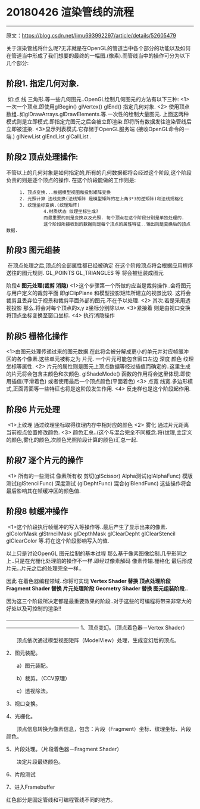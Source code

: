 # 20180426 渲染管线的流程



----------

原文：https://blog.csdn.net/limu693992297/article/details/52605479

关于渲染管线将什么呢?无非就是在OpenGL的管道当中各个部分的功能以及如何在管道当中形成了我们想要的最终的一幅图.(像素).而管线当中的操作可分为以下几个部分:

##  阶段1. **指定几何对象.**

​      如:点 线 三角形.等一些几何图元..OpenGL绘制几何图元的方法有以下三种:
      <1> 一次一个顶点.即使用glBegin()  glVertex() glEnd() 指定几何对象.
      <2> 使用顶点数组..如glDrawArrays.glDrawElements.等.一次性的绘制大量图元.
     上面这两种模式则是立即模式.即指定完图元之后会被立即渲染.即将所有数据发往渲染管线后立即被渲染.
      <3>显示列表模式.它存储于OpenGL服务端 (接收OpenGL命令的一端.) glNewList glEndList glCallList .
    

## 阶段2   **顶点处理操作:**

​         不管以上的几何对象是如何指定的,所有的几何数据都将会经过这个阶段,这个阶段负责的则是逐个顶点的操作.
         在这个阶段能做的工作则是:

         1. 顶点变换...根据模型视图和投影矩阵变换
         2. 光照计算 法线变换(法线矩阵 是模型矩阵的左上角3*3的逆矩阵)和法线规格化 
         3. 纹理坐标变换.(纹理矩阵)
                  4.材质状态 纹理坐标生成?
                  而最重要的则是变换以及光照. 每个顶点在这个阶段分别是单独处理的.
                  这个阶段所接收到的数据则是每个顶点的属性特征..输出则是变换后的顶点数据.


## 阶段3  **图元组装**

​         在顶点处理之后,顶点的全部属性都已经被确定 在这个阶段顶点将会根据应用程序送往的图元规则.
GL_POINTS GL_TRIANGLES 等 将会被组装成图元


阶段4 **图元处理(裁剪 消隐)**
         <1>这个步骤第一个所做的应当是裁剪操作..会将图元与用户定义的裁剪平面 即glClipPlane 和模型投影矩阵所建立的视景比较. 这将会裁剪且丢弃位于视景和裁剪平面外部的图元.不在予以处理.
        <2> 其次.若是采用透视投影 那么.将会对每个顶点的x,y z坐标分别除以w. 
        <3>紧接着 则是由视口变换将顶点坐标变换至窗口坐标.
        <4> 执行消隐操作 

## 阶段5  **栅格化操作**

​        <1>由图元处理传递过来的图元数据.在此将会被分解成更小的单元并对应帧缓冲区的各个像素.这些单元被称之为 片元. 一个片元可能包含窗口左边 深度 颜色 纹理坐标等属性.
         <2> 片元的属性则是图元上顶点数据等经过插值而确定的..这里生成的片元将会包含主颜色和次颜色.
           glShadeMode() 函数的作用将会这里体现.即使用插值(平滑着色) 或者使用最后一个顶点颜色(平面着色)
         <3> 点宽 线宽.多边形模式,正面背面等一些特征也将是这阶段发生作用.
          <4> 反走样也是这个阶段起作用.

##  阶段6 **片元处理**

​         <1>上纹理 通过纹理坐标取得纹理内存中相对应的颜色
         <2> 雾化 通过片元距离当前视点位置修改颜色.
         <3> 颜色汇总..(这个与混合完全不同概念.将(纹理,主定义的颜色,雾化的颜色,次颜色光照阶段计算的颜色)汇总一起.
        

## 阶段7  **逐个片元的操作**

​         <1> 所有的一些测试 像素所有权 剪切(glScissor) Alpha测试(glAlphaFunc) 模版测试(glStencilFunc)
          深度测试 (glDephtFunc) 混合(glBlendFunc) 
         这些操作将会最后影响其在帧缓冲区的颜色值.

## 阶段8  **帧缓冲操作**

​        <1>这个阶段执行帧缓冲的写入等操作等..最后产生了显示出来的像素.
         glColorMask glStrncilMask glDepthMask glClearDepht glClearStencil glClearColor 等.将在这个阶段影响写入的值.




以上只是讨论OpenGL 图元绘制的基本过程 那么基于像素图像绘制.几乎形同之上..只是在光栅化处理前的操作不一样.即经过像素解码 像素传输.栅格化 最后形成片元...片元之后的处理完全一样..


因此 在着色器编程领域..你将可实现
    **Vertex Shader 替换 顶点处理阶段**
    **Fragment Shader 替换 片元处理阶段**
    **Geometry Shader 替换 图元组装阶段..**


因为这三个阶段所决定都是最重要效果的阶段..对于这些的可编程将带来非常大的好处以及可控制的渲染!!


——————————————————————————————————————————————————
1、顶点变幻。（顶点着色器－Vertex Shader）


　　顶点依次通过模型视图矩阵（ModelView）处理，生成变幻后的顶点。


2、图元装配。


　　a）图元装配。


　　b）裁剪。（CCV原理）


　　c）透视除法。


3、视口变换。


4、光栅化。


　　顶点信息转换为像素信息，包含：片段（Fragment）坐标、纹理坐标、片段颜色。


5、片段处理。（片段着色器－Fragment Shader）


　　决定片段最终颜色。


6、片段测试


7、进入Framebuffer



红色部分是固定管线和可编程管线不同的地方。

